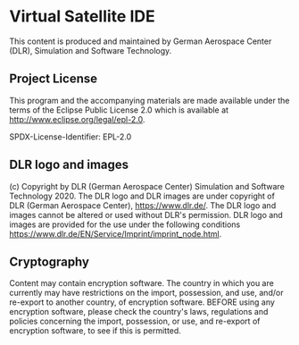 # Virtual Satellite IDE

This content is produced and maintained by German Aerospace Center (DLR), Simulation and Software Technology.

## Project License

This program and the accompanying materials are made available under the
terms of the Eclipse Public License 2.0 which is available at
<http://www.eclipse.org/legal/epl-2.0>.


SPDX-License-Identifier: EPL-2.0

## DLR logo and images

(c) Copyright by DLR (German Aerospace Center) Simulation and Software Technology 2020. The DLR logo and DLR images are under copyright of DLR (German Aerospace Center), <https://www.dlr.de/>. The DLR logo and images cannot be altered or used without DLR&apos;s permission. DLR logo and images are provided for the use under the following conditions <https://www.dlr.de/EN/Service/Imprint/imprint_node.html>. 


## Cryptography

Content may contain encryption software. The country in which you are currently
may have restrictions on the import, possession, and use, and/or re-export to
another country, of encryption software. BEFORE using any encryption software,
please check the country's laws, regulations and policies concerning the import,
possession, or use, and re-export of encryption software, to see if this is
permitted.
